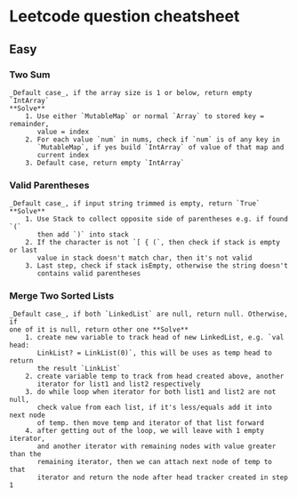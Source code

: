 # Leetcode question cheatsheet

## Easy

### Two Sum

    _Default case_, if the array size is 1 or below, return empty `IntArray`
    **Solve**
        1. Use either `MutableMap` or normal `Array` to stored key = remainder,
           value = index
        2. For each value `num` in nums, check if `num` is of any key in
           `MutableMap`, if yes build `IntArray` of value of that map and
           current index
        3. Default case, return empty `IntArray`

### Valid Parentheses

    _Default case_, if input string trimmed is empty, return `True` **Solve**
        1. Use Stack to collect opposite side of parentheses e.g. if found `(`
           then add `)` into stack
        2. If the character is not `[ { (`, then check if stack is empty or last
           value in stack doesn't match char, then it's not valid
        3. Last step, check if stack isEmpty, otherwise the string doesn't
           contains valid parentheses

### Merge Two Sorted Lists

    _Default case_, if both `LinkedList` are null, return null. Otherwise, if
    one of it is null, return other one **Solve**
        1. create new variable to track head of new LinkedList, e.g. `val head:
           LinkList? = LinkList(0)`, this will be uses as temp head to return
           the result `LinkList`
        2. create variable temp to track from head created above, another
           iterator for list1 and list2 respectively
        3. do while loop when iterator for both list1 and list2 are not null,
           check value from each list, if it's less/equals add it into next node
           of temp. then move temp and iterator of that list forward
        4. after getting out of the loop, we will leave with 1 empty iterator,
           and another iterator with remaining nodes with value greater than the
           remaining iterator, then we can attach next node of temp to that
           iterator and return the node after head tracker created in step 1
